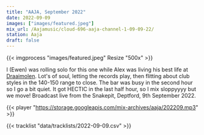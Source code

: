 ```yaml
---
title: "AAJA, September 2022"
date: 2022-09-09
images: ["images/featured.jpeg"]
mix_url: /Aajamusic/cloud-696-aaja-channel-1-09-09-22/
station: Aaja
draft: false
---
```


{{< imgprocess "images/featured.jpeg" Resize "500x" >}}

I (Ewen) was rolling solo for this one while Alex was living his best life at [Draaimolen](https://draaimolen.nu/). Lot's of soul, letting the records play, then flitting about club styles in the 140-150 range to close.
The bar was busy in the second hour so I go a bit quiet. It got HECTIC in the last half hour, so I mix sloppyyyy but we move! Broadcast live from the Snakepit, Deptford, 9th September 2022.

{{< player "https://storage.googleapis.com/mix-archives/aaja/202209.mp3" >}}

{{< tracklist "data/tracklists/2022-09-09.csv" >}}

